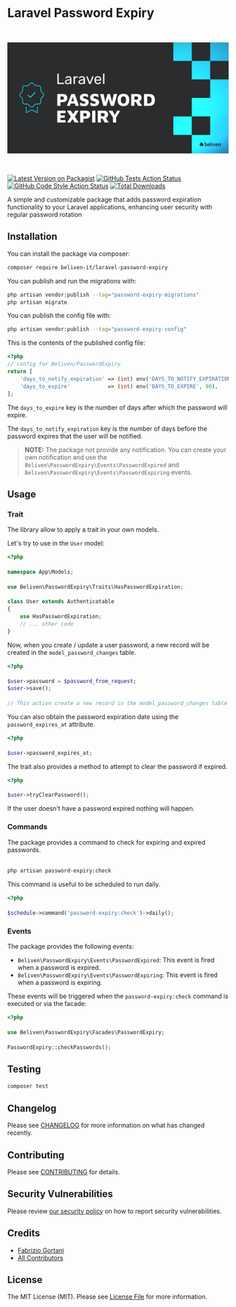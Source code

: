 # Laravel Password Expiry

<br>
<p align="center"><img src="./repo/banner.png" /></p>
<br>
    
<p align="center">

[![Latest Version on Packagist](https://img.shields.io/packagist/v/beliven-it/laravel-password-expiry.svg?style=for-the-badge&labelColor=2a2c2e&color=0fbccd)](https://packagist.org/packages/beliven-it/laravel-password-expiry)
[![GitHub Tests Action Status](https://img.shields.io/github/actions/workflow/status/beliven-it/laravel-password-expiry/run-tests.yml?branch=main&label=tests&style=for-the-badge&labelColor=2a2c2e&color=0fbccd)](https://github.com/beliven-it/laravel-password-expiry/actions?query=workflow%3Arun-tests+branch%3Amain)
[![GitHub Code Style Action Status](https://img.shields.io/github/actions/workflow/status/beliven-it/laravel-password-expiry/fix-php-code-style-issues.yml?branch=main&label=code%20style&style=for-the-badge&labelColor=2a2c2e&color=0fbccd)](https://github.com/beliven-it/laravel-password-expiry/actions?query=workflow%3A"Fix+PHP+code+style+issues"+branch%3Amain)
[![Total Downloads](https://img.shields.io/packagist/dt/beliven-it/laravel-password-expiry.svg?style=for-the-badge&labelColor=2a2c2e&color=0fbccd)](https://packagist.org/packages/beliven-it/laravel-password-expiry)

</p>

A simple and customizable package that adds password expiration functionality to your Laravel applications, enhancing user security with regular password rotation

## Installation

You can install the package via composer:

```bash
composer require beliven-it/laravel-password-expiry
```

You can publish and run the migrations with:

```bash
php artisan vendor:publish --tag="password-expiry-migrations"
php artisan migrate
```

You can publish the config file with:

```bash
php artisan vendor:publish --tag="password-expiry-config"
```

This is the contents of the published config file:

```php
<?php
// config for Beliven/PasswordExpiry
return [
    'days_to_notify_expiration' => (int) env('DAYS_TO_NOTIFY_EXPIRATION', 7),
    'days_to_expire'            => (int) env('DAYS_TO_EXPIRE', 90),
];
```

The `days_to_expire` key is the number of days after which the password will expire.

The `days_to_notify_expiration` key is the number of days before the password expires that the user will be notified.

> **NOTE:** 
> The package not provide any notification. 
> You can create your own notification and use the `Beliven\PasswordExpiry\Events\PasswordExpired` and `Beliven\PasswordExpiry\Events\PasswordExpiring` events.

## Usage

### Trait

The library allow to apply a trait in your own models.

Let's try to use in the `User` model:

```php
<?php

namespace App\Models;

use Beliven\PasswordExpiry\Traits\HasPasswordExpiration;

class User extends Authenticatable
{
    use HasPasswordExpiration;
    // ... other code
}
```

Now, when you create / update a user password, a new record will be created in the `model_password_changes` table.

```php
<?php

$user->password = $password_from_request;
$user->save();

// This action create a new record in the model_password_changes table
```

You can also obtain the password expiration date using the `password_expires_at` attribute.

```php
<?php

$user->password_expires_at;

```

The trait also provides a method to attempt to clear the password if expired.

```php
<?php

$user->tryClearPassword();

```

If the user doesn't have a password expired nothing will happen.

### Commands

The package provides a command to check for expiring and expired passwords.

```bash

php artisan password-expiry:check

```

This command is useful to be scheduled to run daily.

```php
<?php

$schedule->command('password-expiry:check')->daily();

```

### Events

The package provides the following events:

- `Beliven\PasswordExpiry\Events\PasswordExpired`: This event is fired when a password is expired.
- `Beliven\PasswordExpiry\Events\PasswordExpiring`: This event is fired when a password is expiring.

These events will be triggered when the `password-expiry:check` command is executed or via the facade:

```php
<?php

use Beliven\PasswordExpiry\Facades\PasswordExpiry;

PasswordExpiry::checkPasswords();
```

## Testing

```bash
composer test
```

## Changelog

Please see [CHANGELOG](CHANGELOG.md) for more information on what has changed recently.

## Contributing

Please see [CONTRIBUTING](CONTRIBUTING.md) for details.

## Security Vulnerabilities

Please review [our security policy](../../security/policy) on how to report security vulnerabilities.

## Credits

- [Fabrizio Gortani](https://github.com/beliven-it)
- [All Contributors](../../contributors)

## License

The MIT License (MIT). Please see [License File](LICENSE.md) for more information.
